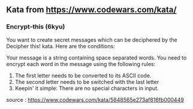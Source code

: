## Kata from https://www.codewars.com/kata/

### Encrypt-this (6kyu)

You want to create secret messages which can be deciphered by the Decipher this! kata. Here are the conditions:

Your message is a string containing space separated words.
You need to encrypt each word in the message using the following rules:

1. The first letter needs to be converted to its ASCII code.
2. The second letter needs to be switched with the last letter
3. Keepin' it simple: There are no special characters in input.

source : https://www.codewars.com/kata/5848565e273af816fb000449
